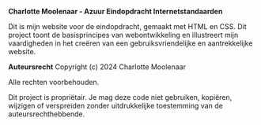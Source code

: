 **Charlotte Moolenaar - Azuur Eindopdracht Internetstandaarden**

Dit is mijn website voor de eindopdracht, gemaakt met HTML en CSS. Dit project toont de basisprincipes van webontwikkeling en illustreert mijn vaardigheden in het creëren van een gebruiksvriendelijke en aantrekkelijke website.

**Auteursrecht**
Copyright (c) 2024 Charlotte Moolenaar

Alle rechten voorbehouden.

Dit project is propriëtair. Je mag deze code niet gebruiken, kopiëren, wijzigen of verspreiden zonder uitdrukkelijke toestemming van de auteursrechthebbende.
